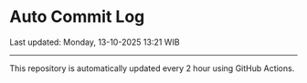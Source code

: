 # Auto Commit Log

Last updated: Monday, 13-10-2025 13:21 WIB

---

This repository is automatically updated every 2 hour using GitHub Actions.
